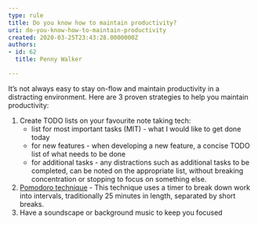 ```yaml
---
type: rule
title: Do you know how to maintain productivity?
uri: do-you-know-how-to-maintain-productivity
created: 2020-03-25T23:43:28.0000000Z
authors:
- id: 62
  title: Penny Walker

---
```


​It’s not always easy to stay on-flow and maintain productivity in a distracting environment. Here are 3 proven strategies to help you maintain productivity:

 
1. Create TODO lists on your favourite note taking tech:
    - list for most important tasks (MIT) - what I would like to get done today
    - for new features - when developing a new feature, a concise TODO list of what needs to be done
    - for additional tasks - any distractions such as additional tasks to be completed, can be noted on the appropriate list, without breaking concentration or stopping to focus on something else.​
2. [​Pomodoro technique](https&#58;//francescocirillo.com/pages/pomodoro-technique) - This technique uses a timer to break down work into intervals, traditionally 25 minutes in length, separated by short breaks.
3. Have a soundscape or background music to keep you focused
